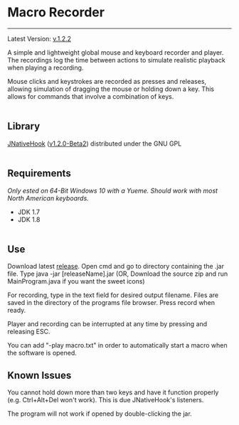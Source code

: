 Macro Recorder
=============
------------------------------------------
Latest Version: [v.1.2.2][releases]

A simple and lightweight global mouse and keyboard recorder and player. The recordings log the time between actions to simulate realistic playback when playing a recording. 

Mouse clicks and keystrokes are recorded as presses and releases, allowing simulation of dragging the mouse or holding down a key. This allows for commands that involve a combination of keys.
<br></br>

Library
----
[JNativeHook][home] ([v1.2.0-Beta2][git]) distributed under the GNU GPL
<br></br>

Requirements
----
*Only ested on 64-Bit Windows 10 with a Yueme. Should work with most North American keyboards.*

- JDK 1.7
- JDK 1.8
<br></br>

Use
----
Download latest [release][releases]. Open cmd and go to directory containing the .jar file. Type java -jar [releaseName].jar
(OR, Download the source zip and run MainProgram.java if you want the sweet icons)

For recording, type in the text field for desired output filename. Files are saved in the directory of the programs file browser. Press record when ready.

Player and recording can be interrupted at any time by pressing and releasing ESC.

You can add "-play macro.txt" in order to automatically start a macro when the software is opened.

Known Issues
----
You cannot hold down more than two keys and have it function properly (e.g. Ctrl+Alt+Del won't work). This is due JNativeHook's listeners.

The program will not work if opened by double-clicking the jar.

[home]:https://code.google.com/p/jnativehook/
[git]:https://github.com/kwhat/jnativehook/releases
[releases]:https://github.com/8bitFra/macroRecorder/releases
    
